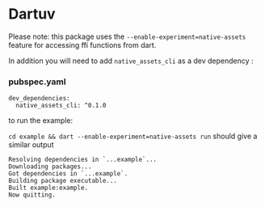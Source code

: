 # Dartuv

Please note: this package uses the `--enable-experiment=native-assets` feature for accessing ffi functions from dart.

In addition you will need to add `native_assets_cli` as a dev dependency :

### pubspec.yaml
```
dev_dependencies:
  native_assets_cli: ^0.1.0
```
to run the example:

`cd example && dart --enable-experiment=native-assets run`
should give a similar output

```
Resolving dependencies in `...example`... 
Downloading packages... 
Got dependencies in `...example`.
Building package executable... 
Built example:example.
Now quitting.
```